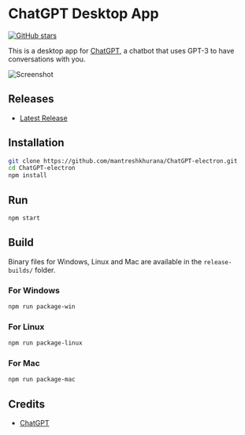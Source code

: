 # ChatGPT Desktop App

[![GitHub stars](https://img.shields.io/github/stars/mantreshkhurana/Chatgpt-electron.svg?style=social&label=Star&maxAge=2592000)](https://github.com/mantreshkhurana/ChatGPT-electron)

This is a desktop app for [ChatGPT](https://chat.openai.com/), a chatbot that uses GPT-3 to have conversations with you.

![Screenshot](https://raw.githubusercontent.com/mantreshkhurana/ChatGPT-electron/stable/screenshots/screenshot-1.png)

## Releases

- [Latest Release](https://github.com/mantreshkhurana/ChatGPT-electron/releases)

## Installation

```bash
git clone https://github.com/mantreshkhurana/ChatGPT-electron.git
cd ChatGPT-electron
npm install
```

## Run

```bash
npm start
```

## Build

Binary files for Windows, Linux and Mac are available in the `release-builds/` folder.

### For Windows

```bash
npm run package-win
```

### For Linux

```bash
npm run package-linux
```

### For Mac

```bash
npm run package-mac
```

## Credits

- [ChatGPT](https://chat.openai.com/)
